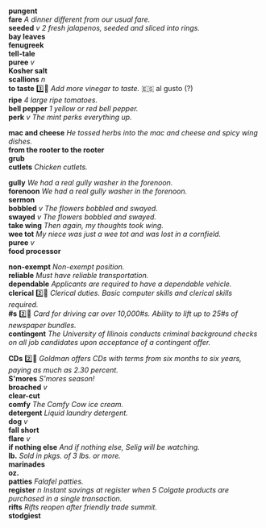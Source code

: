 __pungent__  
__fare__ _A dinner different from our usual fare._  
__seeded__ _v_ _2 fresh jalapenos, seeded and sliced into rings._  
__bay leaves__  
__fenugreek__  
__tell-tale__  
__puree__ _v_  
__Kosher salt__  
__scallions__ _n_  
__to taste__ :three::shit: _Add more vinegar to taste._ :es: al gusto (?)  
__ripe__ _4 large ripe tomatoes._  
__bell pepper__ _1 yellow or red bell pepper._  
__perk__ _v_ _The mint perks everything up._  

__mac and cheese__ _He tossed herbs into the mac and cheese and spicy wing dishes._  
__from the rooter to the rooter__  
__grub__  
__cutlets__ _Chicken cutlets._  

__gully__ _We had a real gully washer in the forenoon._  
__forenoon__ _We had a real gully washer in the forenoon._  
__sermon__  
__bobbled__ _v_ _The flowers bobbled and swayed._  
__swayed__ _v_ _The flowers bobbled and swayed._  
__take wing__ _Then again, my thoughts took wing._  
__wee tot__ _My niece was just a wee tot and was lost in a cornfield._  
__puree__ _v_  
__food processor__  

__non-exempt__ _Non-exempt position._  
__reliable__ _Must have reliable transportation._  
__dependable__ _Applicants are required to have a dependable vehicle._  
__clerical__ :two::shit: _Clerical duties._ _Basic computer skills and clerical skills required._  
__#s__ :two::shit: _Card for driving car over 10,000#s._ _Ability to lift up to 25#s of newspaper bundles._  
__contingent__ _The University of Illinois conducts criminal background checks on all job candidates upon acceptance of a contingent offer._  

__CDs__ :two::shit: _Goldman offers CDs with terms from six months to six years, paying as much as 2.30 percent._  
__S'mores__ _S'mores season!_  
__broached__ _v_  
__clear-cut__  
__comfy__ _The Comfy Cow ice cream._  
__detergent__ _Liquid laundry detergent._  
__dog__ _v_  
__fall short__  
__flare__ _v_  
__if nothing else__ _And if nothing else, Selig will be watching._  
__lb.__ _Sold in pkgs. of 3 lbs. or more._  
__marinades__  
__oz.__  
__patties__ _Falafel patties._  
__register__ _n_ _Instant savings at register when 5 Colgate products are purchased in a single transaction._  
__rifts__ _Rifts reopen after friendly trade summit._  
__stodgiest__  
